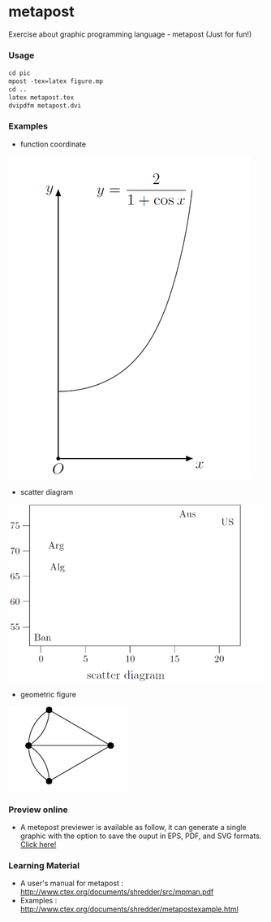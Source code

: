 # metapost
Exercise about graphic programming language - metapost
(Just for fun!)
### Usage

````
cd pic
mpost -tex=latex figure.mp
cd ..
latex metapost.tex
dvipdfm metapost.dvi

````

### Examples

* function coordinate

![](./example/coordinate.png)

* scatter diagram

![](./example/scatter_diagram.png)

* geometric figure

![](./example/geometric.png)


### Preview online

* A metepost previewer is available as follow, it can generate a single graphic with the option to save the ouput in EPS, PDF, and SVG formats. [Click here!](http://www.tlhiv.org/mppreview/)

### Learning Material

* A user's manual for metapost : http://www.ctex.org/documents/shredder/src/mpman.pdf
* Examples : http://www.ctex.org/documents/shredder/metapostexample.html
